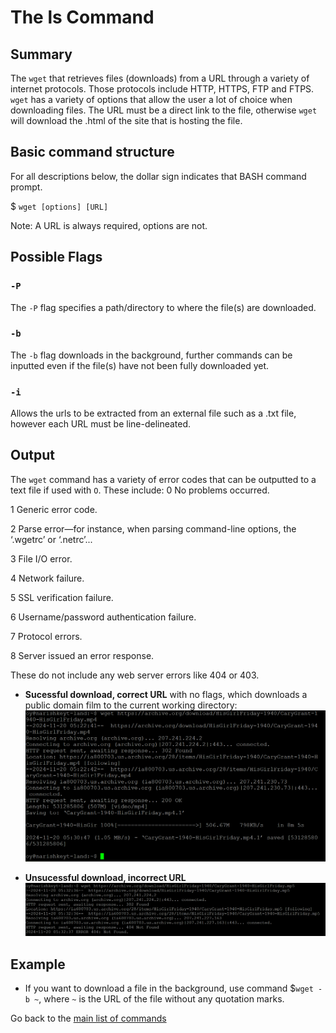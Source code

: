 # The ls Command

## Summary 
The `wget` that retrieves files (downloads) from a URL through a variety of internet protocols. Those protocols include HTTP, HTTPS, FTP and FTPS. `wget` has a variety of options that allow the user a lot of choice when downloading files. The URL must be a direct link to the file, otherwise `wget` will download the .html of the site that is hosting the file.

## Basic command structure
For all descriptions below, the dollar sign indicates that BASH command prompt.

$ `wget [options] [URL]`

Note: A URL is always required, options are not. 

## Possible Flags

### `-P`
The `-P` flag specifies a path/directory to where the file(s) are downloaded.

### `-b`
The `-b` flag downloads in the background, further commands can be inputted even if the file(s) have not been fully downloaded yet.

### `-i`
Allows the urls to be extracted from an external file such as a .txt file, however each URL must be line-delineated.

## Output
The `wget` command has a variety of error codes that can be outputted to a text file if used with `O`. These include:
0
No problems occurred.

1
Generic error code.

2
Parse error—for instance, when parsing command-line options, the ‘.wgetrc’ or ‘.netrc’...

3
File I/O error.

4
Network failure.

5
SSL verification failure.

6
Username/password authentication failure.

7
Protocol errors.

8
Server issued an error response.

These do not include any web server errors like 404 or 403.

* **Sucessful download, correct URL** with no flags, which downloads a public domain film to the current working directory:
![screenshot of good url wget output](correct.png)

* **Unsucessful download, incorrect URL** 
![screenshot of bad wget output](incorrect.png)

## Example
* If you want to download a file in the background, use command $`wget -b ~`, where `~` is the URL of the file without any quotation marks.

Go back to the [main list of commands](index.md)
